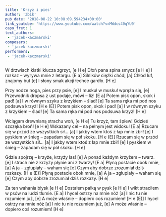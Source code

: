 ```yaml
---
title: 'Krzyż i pies'
author: 'Zbik'
pub_date: '2018-08-22 10:08:09.594234+00:00'
link_youtube: 'https://www.youtube.com/watch?v=MWdcs40qYU0'
capo_fret: 1
text_authors:
 - 'jacek-kaczmarski'
composers:
 - 'jacek-kaczmarski'
performers:
 - 'jacek-kaczmarski'
---
```


W drzwiach klatki klucza zgrzyt, [e H e]
Dłoń pana spina smycz [e H e]
I rozkaz – wyrywa mnie z letargu. [E a]
Silników ciężki chód, [a]
Chłód luf, znajomy but [e]
I słony smak akcji łechce gardło. [H e]

Przy nodze noga, pies przy psie, [e]
I muskuł w muskuł wpręża się, [e]
Przewodnik dropsa z ust podaje, mówi – liż! [E a]
Potem pisk opon, skok i pad! [a]
I w równym szyku z krzykiem – ślad! [e]
Ta sama ręka mi pod nos podsuwa krzyż! [H e (E)]
Potem pisk opon, skok i pad! [a]
I w równym szyku z krzykiem – ślad! [e]
Ta sama ręka mi pod nos podsuwa krzyż! [H e]

Wciągam drewnianą strachu woń, [e H e]
Tu krzyż, tam śpiew! Gdzieś szczęka broń! [e H e]
Wskazany cel – na pełnym jest widoku! [E a]
Rzucam się w przód ze wszystkich sił… [a]
I jakby wtem ktoś z łap mnie zbił! [e]
I pyskiem w śnieg – zapadam się w pół skoku. [H e (E)]
Rzucam się w przód ze wszystkich sił… [a]
I jakby wtem ktoś z łap mnie zbił! [e]
I pyskiem w śnieg – zapadam się w pół skoku. [H e]

Gdzie spojrzę – krzyże, krzyży las! [e]
A ponad każdym krzyżem – twarz. [e]
I strach nie z krzyży płynie ani z twarzy! [E a]
Płyną postacie obok mnie, [a]
A ja – zgłupiały – waham się [e]
Czym aby dobrze zrozumiał dziś rozkazy. [H e (E)]
Płyną postacie obok mnie, [a]
A ja – zgłupiały – waham się [e]
Czym aby dobrze zrozumiał dziś rozkazy. [H e]

Za ten wahania błysk [e H e]
Dostałem pałką w pysk [e H e]
I wikt straciłem w psów na ludzi tłumie. [E a]
I hycel ostrzy na mnie nóż [a]
I nic tu nie rozumiem już, [e]
A może właśnie – dopiero coś rozumiem! [H e (E)]
I hycel ostrzy na mnie nóż [a]
I nic tu nie rozumiem już, [e]
A może właśnie – dopiero coś rozumiem! [H e]
